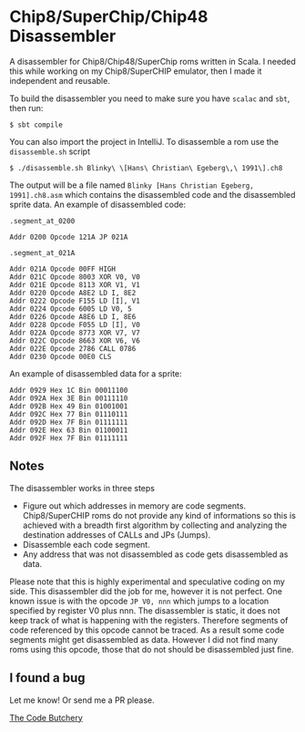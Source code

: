 Chip8/SuperChip/Chip48 Disassembler
====================================
A disassembler for Chip8/Chip48/SuperChip roms written in Scala.
I needed this while working on my Chip8/SuperCHIP emulator, then I made it independent and reusable.

To build the disassembler you need to make sure you have `scalac` and `sbt`, then run:
```
$ sbt compile
```
You can also import the project in IntelliJ.
To disassemble a rom use the `disassemble.sh` script
```
$ ./disassemble.sh Blinky\ \[Hans\ Christian\ Egeberg\,\ 1991\].ch8
```
The output will be a file named `Blinky [Hans Christian Egeberg, 1991].ch8.asm` which contains the disassembled code and the disassembled sprite data.
An example of disassembled code:
```
.segment_at_0200

Addr 0200 Opcode 121A JP 021A

.segment_at_021A

Addr 021A Opcode 00FF HIGH
Addr 021C Opcode 8003 XOR V0, V0
Addr 021E Opcode 8113 XOR V1, V1
Addr 0220 Opcode A8E2 LD I, 8E2
Addr 0222 Opcode F155 LD [I], V1
Addr 0224 Opcode 6005 LD V0, 5
Addr 0226 Opcode A8E6 LD I, 8E6
Addr 0228 Opcode F055 LD [I], V0
Addr 022A Opcode 8773 XOR V7, V7
Addr 022C Opcode 8663 XOR V6, V6
Addr 022E Opcode 2786 CALL 0786
Addr 0230 Opcode 00E0 CLS
```
An example of disassembled data for a sprite:
```
Addr 0929 Hex 1C Bin 00011100
Addr 092A Hex 3E Bin 00111110
Addr 092B Hex 49 Bin 01001001
Addr 092C Hex 77 Bin 01110111
Addr 092D Hex 7F Bin 01111111
Addr 092E Hex 63 Bin 01100011
Addr 092F Hex 7F Bin 01111111
```
Notes
------
The disassembler works in three steps
* Figure out which addresses in memory are code segments. Chip8/SuperCHIP roms do not provide any kind of informations so this is achieved with a breadth first algorithm by collecting and analyzing the destination addresses of CALLs and JPs (Jumps).
* Disassemble each code segment.
* Any address that was not disassembled as code gets disassembled as data.

Please note that this is highly experimental and speculative coding on my side. This disassembler did the job for me, however it is not perfect.
One known issue is with the opcode `JP V0, nnn` which jumps to a location specified by register V0 plus nnn. The disassembler is static, it does not keep track of what is happening with the registers. Therefore segments of code referenced by this opcode cannot be traced.
As a result some code segments might get disassembled as data. However I did not find many roms using this opcode, those that do not should be disassembled just fine.

I found a bug
---
Let me know! Or send me a PR please.

[The Code Butchery](https://thecodebutchery.com)


